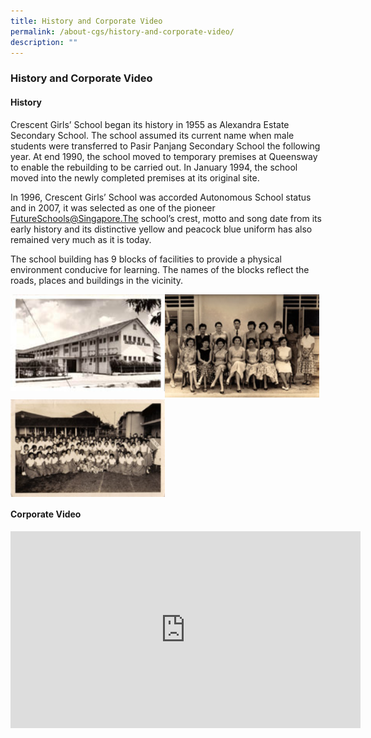 ```yaml
---
title: History and Corporate Video
permalink: /about-cgs/history-and-corporate-video/
description: ""
---
```

### **History and Corporate Video**
#### **History**
Crescent Girls’ School began its history in 1955 as Alexandra Estate Secondary School. The school assumed its current name when male students were transferred to Pasir Panjang Secondary School the following year. At end 1990, the school moved to temporary premises at Queensway to enable the rebuilding to be carried out. In January 1994, the school moved into the newly completed premises at its original site. 

In 1996, Crescent Girls’ School was accorded Autonomous School status and in 2007, it was selected as one of the pioneer FutureSchools@Singapore.The school’s crest, motto and song date from its early history and its distinctive yellow and peacock blue uniform has also remained very much as it is today. 

The school building has 9 blocks of facilities to provide a physical environment conducive for learning. The names of the blocks reflect the roads, places and buildings in the vicinity.

<img src="/images/history1.jpg" style="width:49%" align=left>
<img src="/images/history2.jpg" style="width:49%" align=rght>

<img src="/images/history3.jpg" style="width:49%" align=left>

<br clear="left">

#### **Corporate Video**
<iframe width="560" height="315" src="https://www.youtube.com/embed/pmJ1apBFw4Y" title="YouTube video player" frameborder="0" allow="accelerometer; autoplay; clipboard-write; encrypted-media; gyroscope; picture-in-picture; web-share" allowfullscreen></iframe>